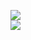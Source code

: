 [![](https://img.shields.io/badge/Made%20With-Github%20Spray-lightgrey.svg?style=for-the-badge&logo=github)](https://github.com/Annihil/github-spray#15577)  
[![](https://i.imgur.com/2DrTn0Z.gif)](https://github.com/Annihil/github-spray)
